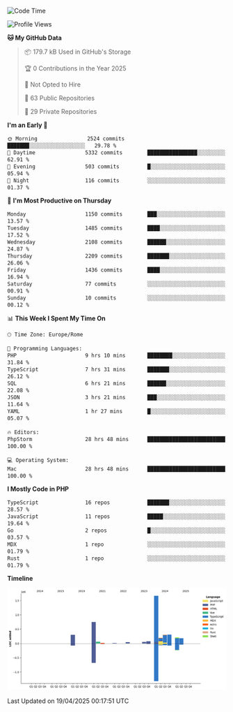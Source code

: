 <!--START_SECTION:waka-->
![Code Time](http://img.shields.io/badge/Code%20Time-5%2C927%20hrs%2049%20mins-blue)

![Profile Views](http://img.shields.io/badge/Profile%20Views-0-blue)

**🐱 My GitHub Data** 

> 📦 179.7 kB Used in GitHub's Storage 
 > 
> 🏆 0 Contributions in the Year 2025
 > 
> 🚫 Not Opted to Hire
 > 
> 📜 63 Public Repositories 
 > 
> 🔑 29 Private Repositories 
 > 
**I'm an Early 🐤** 

```text
🌞 Morning                2524 commits        ███████░░░░░░░░░░░░░░░░░░   29.78 % 
🌆 Daytime                5332 commits        ████████████████░░░░░░░░░   62.91 % 
🌃 Evening                503 commits         █░░░░░░░░░░░░░░░░░░░░░░░░   05.94 % 
🌙 Night                  116 commits         ░░░░░░░░░░░░░░░░░░░░░░░░░   01.37 % 
```
📅 **I'm Most Productive on Thursday** 

```text
Monday                   1150 commits        ███░░░░░░░░░░░░░░░░░░░░░░   13.57 % 
Tuesday                  1485 commits        ████░░░░░░░░░░░░░░░░░░░░░   17.52 % 
Wednesday                2108 commits        ██████░░░░░░░░░░░░░░░░░░░   24.87 % 
Thursday                 2209 commits        ███████░░░░░░░░░░░░░░░░░░   26.06 % 
Friday                   1436 commits        ████░░░░░░░░░░░░░░░░░░░░░   16.94 % 
Saturday                 77 commits          ░░░░░░░░░░░░░░░░░░░░░░░░░   00.91 % 
Sunday                   10 commits          ░░░░░░░░░░░░░░░░░░░░░░░░░   00.12 % 
```


📊 **This Week I Spent My Time On** 

```text
🕑︎ Time Zone: Europe/Rome

💬 Programming Languages: 
PHP                      9 hrs 10 mins       ████████░░░░░░░░░░░░░░░░░   31.84 % 
TypeScript               7 hrs 31 mins       ███████░░░░░░░░░░░░░░░░░░   26.12 % 
SQL                      6 hrs 21 mins       ██████░░░░░░░░░░░░░░░░░░░   22.08 % 
JSON                     3 hrs 21 mins       ███░░░░░░░░░░░░░░░░░░░░░░   11.64 % 
YAML                     1 hr 27 mins        █░░░░░░░░░░░░░░░░░░░░░░░░   05.07 % 

🔥 Editors: 
PhpStorm                 28 hrs 48 mins      █████████████████████████   100.00 % 

💻 Operating System: 
Mac                      28 hrs 48 mins      █████████████████████████   100.00 % 
```

**I Mostly Code in PHP** 

```text
TypeScript               16 repos            ███████░░░░░░░░░░░░░░░░░░   28.57 % 
JavaScript               11 repos            █████░░░░░░░░░░░░░░░░░░░░   19.64 % 
Go                       2 repos             █░░░░░░░░░░░░░░░░░░░░░░░░   03.57 % 
MDX                      1 repo              ░░░░░░░░░░░░░░░░░░░░░░░░░   01.79 % 
Rust                     1 repo              ░░░░░░░░░░░░░░░░░░░░░░░░░   01.79 % 
```



**Timeline**

![Lines of Code chart](https://raw.githubusercontent.com/frnwtr/frnwtr/main/assets/bar_graph.png)


 Last Updated on 19/04/2025 00:17:51 UTC
<!--END_SECTION:waka-->